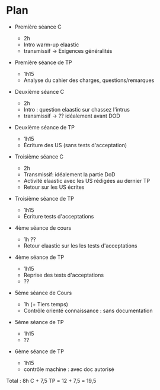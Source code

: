 # Plan 

- Première séance C
  - 2h
  - Intro warm-up elaastic
  - transmissif -> Exigences généralités

- Première séance de TP
  - 1h15
  - Analyse du cahier des charges, questions/remarques

- Deuxième séance C
  - 2h
  - Intro : question elaastic sur chassez l'intrus
  - transmissif -> ?? idéalement avant DOD

- Deuxième séance de TP
  - 1h15
  - Écriture des US (sans tests d'acceptation)

- Troisième séance C
  - 2h
  - Transmissif:  idéalement la partie DoD
  - Activité elaastic avec les US rédigées au dernier TP
  - Retour sur les US écrites


- Troisième séance de TP
  - 1h15
  - Écriture tests d'acceptations

- 4ème séance de cours
  - 1h ??
  - Retour elaastic sur les les tests d'acceptations

- 4ème séance de TP
  - 1h15
  - Reprise des tests d'acceptations
  - ??

- 5ème séance de Cours
  - 1h (+ Tiers temps)
  - Contrôle orienté connaissance : sans documentation

- 5ème séance de TP
  - 1h15
  - ??

- 6ème séance de TP
  - 1h15
  - contrôle machine : avec doc autorisé



Total : 8h C + 7,5 TP = 12 + 7,5 = 19,5
